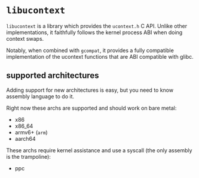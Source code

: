 # `libucontext`

`libucontext` is a library which provides the `ucontext.h` C API.  Unlike other implementations,
it faithfully follows the kernel process ABI when doing context swaps.

Notably, when combined with `gcompat`, it provides a fully compatible implementation of the ucontext
functions that are ABI compatible with glibc.


## supported architectures

Adding support for new architectures is easy, but you need to know assembly language to do it.

Right now these archs are supported and should work on bare metal:

 * x86
 * x86_64
 * armv6+ (`arm`)
 * aarch64

These archs require kernel assistance and use a syscall (the only assembly is the trampoline):

 * ppc
